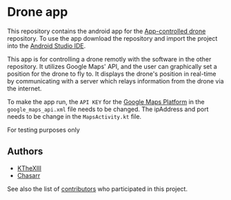 # Drone app
This repository contains the android app for the [App-controlled drone](https://github.com/KTheXIII/app-controlled-drone) repository.
To use the app download the repository and import the project into the [Android Studio IDE](https://developer.android.com/studio/).

This app is for controlling a drone remotly with the software in the other repository. It utilizes Google Maps' API, and the user can graphically set a position for the drone to fly to. It displays the drone's position in real-time by communicating with a server which relays information from the drone via the internet.

To make the app run, the `API KEY` for the [Google Maps Platform](https://cloud.google.com/maps-platform/) in the `google_maps_api.xml` file needs to be changed. The ipAddress and port needs to be change in the `MapsActivity.kt` file.

For testing purposes only

## Authors
* [KTheXIII](https://github.com/KTheXIII)
* [Chasarr](https://github.com/Chasarr)

See also the list of [contributors](https://github.com/KTheXIII/app-controlled-drone/graphs/contributors) who participated in this project.
